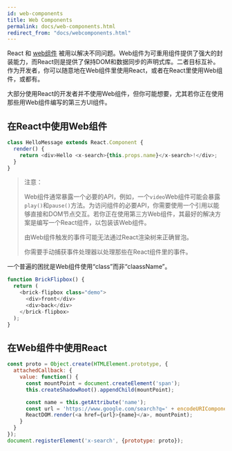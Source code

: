 ```yaml
---
id: web-components
title: Web Components
permalink: docs/web-components.html
redirect_from: "docs/webcomponents.html"
---
```


React 和 [web组件](https://developer.mozilla.org/en-US/docs/Web/Web_Components) 被用以解决不同问题。Web组件为可重用组件提供了强大的封装能力，而React则是提供了保持DOM和数据同步的声明式库。二者目标互补。作为开发者，你可以随意地在Web组件里使用React，或者在React里使用Web组件，或都有。

大部分使用React的开发者并不使用Web组件，但你可能想要，尤其若你正在使用那些用Web组件编写的第三方UI组件。

## 在React中使用Web组件

```javascript
class HelloMessage extends React.Component {
  render() {
    return <div>Hello <x-search>{this.props.name}</x-search>!</div>;
  }
}
```

>注意：
>
> Web组件通常暴露一个必要的API，例如，一个`video`Web组件可能会暴露`play()`和`pause()`方法。为访问组件的必要API，你需要使用一个引用以能够直接和DOM节点交互。若你正在使用第三方Web组件，其最好的解决方案是编写一个React组件，以包装该Web组件。
>
> 由Web组件触发的事件可能无法通过React渲染树来正确冒泡。
>
> 你需要手动捕获事件处理器以处理那些在React组件里的事件。 

一个普遍的困扰是Web组件使用“class”而非“claassName”。

```javascript
function BrickFlipbox() {
  return (
    <brick-flipbox class="demo">
      <div>front</div>
      <div>back</div>
    </brick-flipbox>
  );
}
```

## 在Web组件中使用React

```javascript
const proto = Object.create(HTMLElement.prototype, {
  attachedCallback: {
    value: function() {
      const mountPoint = document.createElement('span');
      this.createShadowRoot().appendChild(mountPoint);

      const name = this.getAttribute('name');
      const url = 'https://www.google.com/search?q=' + encodeURIComponent(name);
      ReactDOM.render(<a href={url}>{name}</a>, mountPoint);
    }
  }
});
document.registerElement('x-search', {prototype: proto});
```

